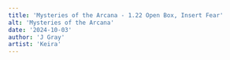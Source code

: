 ```yaml
---
title: 'Mysteries of the Arcana - 1.22 Open Box, Insert Fear'
alt: 'Mysteries of the Arcana'
date: '2024-10-03'
author: 'J Gray'
artist: 'Keira'
---
```

